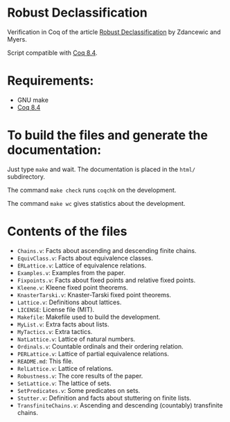 Robust Declassification
==========

Verification in Coq of the article
[Robust Declassification](http://www.cis.upenn.edu/~stevez/papers/ZM01b.pdf)
by Zdancewic and Myers.

Script compatible with [Coq 8.4](http://coq.inria.fr).

# Requirements:

* GNU make
* [Coq 8.4](http://coq.inria.fr)

# To build the files and generate the documentation:

Just type `make` and wait.
The documentation is placed in the `html/` subdirectory.

The command `make check` runs `coqchk` on the development.

The command `make wc` gives statistics about the development.

# Contents of the files

* `Chains.v`: Facts about ascending and descending finite chains.
* `EquivClass.v`: Facts about equivalence classes.
* `ERLattice.v`: Lattice of equivalence relations.
* `Examples.v`: Examples from the paper.
* `Fixpoints.v`: Facts about fixed points and relative fixed points.
* `Kleene.v`: Kleene fixed point theorems.
* `KnasterTarski.v`: Knaster-Tarski fixed point theorems.
* `Lattice.v`: Definitions about lattices.
* `LICENSE`: License file (MIT).
* `Makefile`: Makefile used to build the development.
* `MyList.v`: Extra facts about lists.
* `MyTactics.v`: Extra tactics.
* `NatLattice.v`: Lattice of natural numbers.
* `Ordinals.v`: Countable ordinals and their ordering relation.
* `PERLattice.v`: Lattice of partial equivalence relations.
* `README.md`: This file.
* `RelLattice.v`: Lattice of relations.
* `Robustness.v`: The core results of the paper.
* `SetLattice.v`: The lattice of sets.
* `SetPredicates.v`: Some predicates on sets.
* `Stutter.v`: Definition and facts about stuttering on finite lists.
* `TransfiniteChains.v`: Ascending and descending (countably) transfinite chains.
